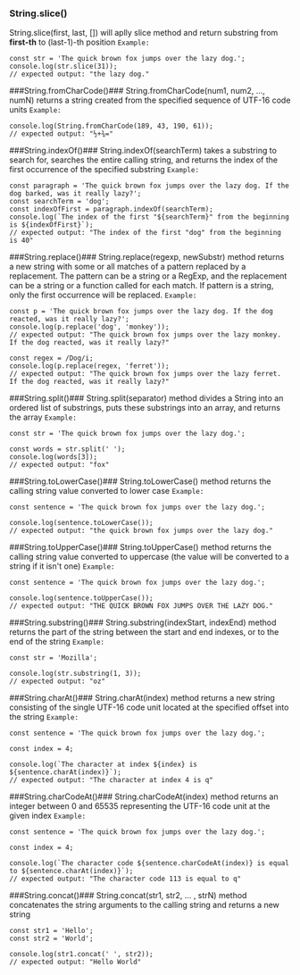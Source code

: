 ### String.slice() ###
String.slice(first, last, []) will aplly slice method and return substring from **first-th** to (last-1)-th position
`Example:`
```
const str = 'The quick brown fox jumps over the lazy dog.';
console.log(str.slice(31));
// expected output: "the lazy dog."
```

###String.fromCharCode()###
String.fromCharCode(num1, num2, ..., numN) returns a string created from the specified sequence of UTF-16 code units
`Example:`
```
console.log(String.fromCharCode(189, 43, 190, 61));
// expected output: "½+¾="
```

###String.indexOf()###
String.indexOf(searchTerm) takes a substring to search for, searches the entire calling string, and returns the index of the first occurrence of the specified substring
`Example:`
```
const paragraph = 'The quick brown fox jumps over the lazy dog. If the dog barked, was it really lazy?';
const searchTerm = 'dog';
const indexOfFirst = paragraph.indexOf(searchTerm);
console.log(`The index of the first "${searchTerm}" from the beginning is ${indexOfFirst}`);
// expected output: "The index of the first "dog" from the beginning is 40"
```

###String.replace()###
String.replace(regexp, newSubstr) method returns a new string with some or all matches of a pattern replaced by a replacement. The pattern can be a string or a RegExp, and the replacement can be a string or a function called for each match. If pattern is a string, only the first occurrence will be replaced.
`Example:`
```
const p = 'The quick brown fox jumps over the lazy dog. If the dog reacted, was it really lazy?';
console.log(p.replace('dog', 'monkey'));
// expected output: "The quick brown fox jumps over the lazy monkey. If the dog reacted, was it really lazy?"

const regex = /Dog/i;
console.log(p.replace(regex, 'ferret'));
// expected output: "The quick brown fox jumps over the lazy ferret. If the dog reacted, was it really lazy?"
```

###String.split()###
String.split(separator) method divides a String into an ordered list of substrings, puts these substrings into an array, and returns the array
`Example:`
```
const str = 'The quick brown fox jumps over the lazy dog.';

const words = str.split(' ');
console.log(words[3]);
// expected output: "fox"
```

###String.toLowerCase()###
String.toLowerCase() method returns the calling string value converted to lower case
`Example:`
```
const sentence = 'The quick brown fox jumps over the lazy dog.';

console.log(sentence.toLowerCase());
// expected output: "the quick brown fox jumps over the lazy dog."
```

###String.toUpperCase()###
String.toUpperCase() method returns the calling string value converted to uppercase (the value will be converted to a string if it isn't one)
`Example:`
```
const sentence = 'The quick brown fox jumps over the lazy dog.';

console.log(sentence.toUpperCase());
// expected output: "THE QUICK BROWN FOX JUMPS OVER THE LAZY DOG."
```

###String.substring()###
String.substring(indexStart, indexEnd) method returns the part of the string between the start and end indexes, or to the end of the string
`Example:`
```
const str = 'Mozilla';

console.log(str.substring(1, 3));
// expected output: "oz"
```

###String.charAt()###
String.charAt(index) method returns a new string consisting of the single UTF-16 code unit located at the specified offset into the string
`Example:`
```
const sentence = 'The quick brown fox jumps over the lazy dog.';

const index = 4;

console.log(`The character at index ${index} is ${sentence.charAt(index)}`);
// expected output: "The character at index 4 is q"
```

###String.charCodeAt()###
String.charCodeAt(index) method returns an integer between 0 and 65535 representing the UTF-16 code unit at the given index
`Example:`
```
const sentence = 'The quick brown fox jumps over the lazy dog.';

const index = 4;

console.log(`The character code ${sentence.charCodeAt(index)} is equal to ${sentence.charAt(index)}`);
// expected output: "The character code 113 is equal to q"
```

###String.concat()###
String.concat(str1, str2, ... , strN) method concatenates the string arguments to the calling string and returns a new string
```
const str1 = 'Hello';
const str2 = 'World';

console.log(str1.concat(' ', str2));
// expected output: "Hello World"
```
